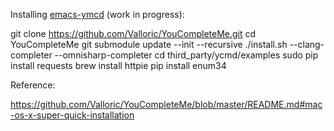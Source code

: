 Installing [emacs-ymcd](https://github.com/abingham/emacs-ycmd) (work in progress):

  git clone https://github.com/Valloric/YouCompleteMe.git
  cd YouCompleteMe
  git submodule update --init --recursive
  ./install.sh --clang-completer --omnisharp-completer
  cd third_party/ycmd/examples
  sudo pip install requests
  brew install httpie
  pip install enum34

Reference:

https://github.com/Valloric/YouCompleteMe/blob/master/README.md#mac-os-x-super-quick-installation
